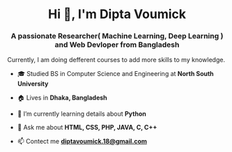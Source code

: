 <h1 align="center">Hi 👋, I'm Dipta Voumick</h1>
<h3 align="center">A passionate Researcher( Machine Learning, Deep Learning ) and Web Devloper from Bangladesh</h3>



Currently, I am doing defferent courses to add more skills to my knowledge. 

- 🎓 Studied BS in Computer Science and Engineering at **North South University**

- 🏠 Lives in **Dhaka, Bangladesh**

- 🌱 I’m currently learning details about **Python**

- 💬 Ask me about **HTML, CSS, PHP, JAVA, C, C++**

- 📫 Contect me **diptavoumick.18@gmail.com**
 
